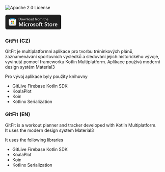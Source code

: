 ![Apache 2.0 License](https://img.shields.io/badge/license-Apache%202.0-blue?style=flat-square)

<a href="https://apps.microsoft.com/detail/9n0jjtclm85v?hl=cs-cz&gl=US">
    <img src="https://raw.githubusercontent.com/JakubHerr/GitFit/master/microsoft_badge.svg" alt="Download from the Microsoft Store" height="50"></a>

### GitFit (CZ)
GitFit je multiplatformní aplikace pro tvorbu tréninkových plánů, zaznamenávání sportovních výsledků a sledování jejich historického vývoje, vyvinutá pomocí frameworku Kotlin Multiplatform.
Aplikace používá moderní design systém Material3

Pro vývoj aplikace byly použity knihovny 
- GitLive Firebase Kotlin SDK
- KoalaPlot
- Koin
- Kotlinx Serialization

### GitFit (EN)
GitFit is a workout planner and tracker developed with Kotlin Multiplatform. 
It uses the modern design system Material3

It uses the following libraries
- GitLive Firebase Kotlin SDK
- KoalaPlot
- Koin
- Kotlinx Serialization
